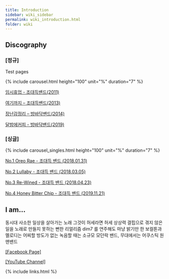 ```yaml
---
title: Introduction
sidebar: wiki_sidebar
permalink: wiki_introduction.html
folder: wiki
---
```


## Discography

### [정규]

Test pages

{% include carousel.html height="100" unit="%" duration="7" %}

[임시휴업 - 조대득밴드(2011)](https://www.genie.co.kr/detail/albumInfo?axnm=80257923)

[여기까지 – 조대득밴드(2013)](https://www.melon.com/album/music.htm?albumId=2222144)

[장난감정리 – 방바닥밴드(2014)](https://www.genie.co.kr/detail/artistInfo?xxnm=80268002)

[달밤에커피 - 방바닥밴드(2019)](https://www.genie.co.kr/detail/albumInfo?axnm=81163951)


### [싱글]

{% include carousel_singles.html height="100" unit="%" duration="7" %}

[No.1 Oreo Rae - 조대득 밴드 (2018.01.31)](https://www.genie.co.kr/detail/albumInfo?axnm=81026884)

[No.2 Lullaby - 조대득 밴드 (2018.03.05)](https://www.genie.co.kr/detail/albumInfo?axnm=81037657)

[No.3 Re-Wined - 조대득 밴드 (2018.04.23)](https://www.genie.co.kr/detail/albumInfo?axnm=81055934)

[No.4 Honey Bitter Chip - 조대득 밴드 (2019.11.21)](https://www.genie.co.kr/detail/albumInfo?axnm=81313978)


## I am…

동시대 사소한 일상을 살아가는 노래 그것이 허세라면 허세
상상력 결핍으로 겪지 않은 일을 노래로 만들지 못하는 뻔한 리얼리즘
dim7 를 연주해도 마냥 밝기만 한 보컬톤과 멜로디는 어찌할 방도가 없는
녹음할 때는 소규모 모던락 밴드, 무대에서는 어쿠스틱 원맨밴드

<a target="_blank" href="https://facebook.com/muzineer" class="btn btn-dark">[Facebook Page]</a>

<a target="_blank" href="https://www.youtube.com/channel/UCYyd9dp6q4Ca6FB-6XjJEYw?view_as=subscriber" class="btn btn-dark">[YouTube Channel]</a>


{% include links.html %}
